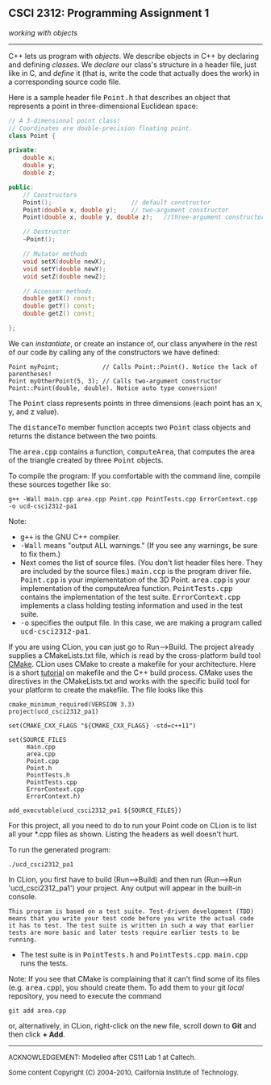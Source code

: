 ## CSCI 2312: Programming Assignment 1

_working with objects_

* * *

C++ lets us program with _objects_. We describe objects in C++ by declaring and defining _classes_. We _declare_ our class's structure in a header file, just like in C, and _define_ it (that is, write the code that actually does the work) in a corresponding source code file.

Here is a sample header file <tt>Point.h</tt> that describes an object that represents a point in three-dimensional Euclidean space:

```c++
// A 3-dimensional point class!
// Coordinates are double-precision floating point.
class Point {

private:
    double x;
    double y;
    double z;

public:
    // Constructors
    Point();                      // default constructor
    Point(double x, double y);    // two-argument constructor
    Point(double x, double y, double z);   //three-argument constructor

    // Destructor
    ~Point();

    // Mutator methods
    void setX(double newX);
    void setY(double newY);
    void setZ(double newZ);

    // Accessor methods
    double getX() const;
    double getY() const;
    double getZ() const;

};
```

We can _instantiate_, or create an instance of, our class anywhere in the rest of our code by calling any of the constructors we have defined:

```
Point myPoint;            // Calls Point::Point(). Notice the lack of parentheses!
Point myOtherPoint(5, 3); // Calls two-argument constructor Point::Point(double, double). Notice auto type conversion!
```

The <tt>Point</tt> class represents points in three dimensions (each point has an x, y, and z value).

The <tt>distanceTo</tt> member function accepts two <tt>Point</tt> class objects and returns the distance between the two points.

The <tt>area.cpp</tt> contains a function, <tt>computeArea</tt>, that computes the area of the triangle created by three <tt>Point</tt> objects.

To compile the program:
    If you comfortable with the command line, compile these sources together like so:

   ```
   g++ -Wall main.cpp area.cpp Point.cpp PointTests.cpp ErrorContext.cpp -o ucd-csci2312-pa1
   ```

   Note:
   *   <tt>g++</tt> is the GNU C++ compiler.
   *   <tt>-Wall</tt> means "output ALL warnings." (If you see any warnings, be sure to fix them.)
   *   Next comes the list of source files. (You don't list header files here. They are included by the source files.) <tt>main.ccp</tt> is the program driver file. <tt>Point.cpp</tt> is your implementation of the 3D Point. <tt>area.cpp</tt> is your implementation of the computeArea function. <tt>PointTests.cpp</tt> contains the implementation of the test suite. <tt>ErrorContext.cpp</tt> implements a class holding testing information and used in the test suite.
   *   <tt>-o</tt> specifies the output file. In this case, we are making a program called <tt>ucd-csci2312-pa1</tt>.

   If you are using CLion, you can just go to Run-->Build. The project already supplies a CMakeLists.txt file, which is read by the cross-platform build tool [CMake](https://cmake.org/). CLion uses CMake to create a makefile for your architecture. Here is a short [tutorial](http://mrbook.org/blog/tutorials/make/) on makefile and the C++ build process. CMake uses the directives in the CMakeLists.txt and works with the specific build tool for your platform to create the makefile. The file looks like this

   ```
cmake_minimum_required(VERSION 3.3)
project(ucd_csci2312_pa1)

set(CMAKE_CXX_FLAGS "${CMAKE_CXX_FLAGS} -std=c++11")

set(SOURCE_FILES
        main.cpp
        area.cpp
        Point.cpp
        Point.h
        PointTests.h
        PointTests.cpp
        ErrorContext.cpp
        ErrorContext.h)

add_executable(ucd_csci2312_pa1 ${SOURCE_FILES})
```

   For this project, all you need to do to run your Point code on CLion is to list all your *.cpp files as shown. Listing the headers as well doesn't hurt.


To run the generated program:

   ```
./ucd_csci2312_pa1
```

   In CLion, you first have to build (Run-->Build) and then run (Run-->Run 'ucd_csci2312_pa1') your project. Any output will appear in the built-in console.


    This program is based on a test suite. Test-driven development (TDD) means that you write your test code before you write the actual code it has to test. The test suite is written in such a way that earlier tests are more basic and later tests require earlier tests to be running.
    
   *   The test suite is in <tt>PointTests.h</tt> and <tt>PointTests.cpp</tt>. <tt>main.cpp</tt> runs the tests.
   
   Note: If you see that CMake is complaining that it can't find some of its files (e.g. <tt>area.cpp</tt>), you should create them. To add them to your git _local_ repository, you need to execute the command
   ```
   git add area.cpp
   ```
   or, alternatively, in CLion, right-click on the new file, scroll down to __Git__ and then click __+ Add__.


* * *

<font size="-1">ACKNOWLEDGEMENT: Modelled after CS11 Lab 1 at Caltech.</font>

<font size="-1">Some content Copyright (C) 2004-2010, California Institute of Technology.</font>

